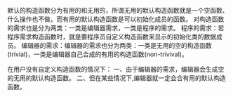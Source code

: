 默认的构造函数分为有用的和无用的，所谓无用的默认构造函数就是一个空函数、什么操作也不做，而有用的默认构造函数是可以初始化成员的函数。
对构造函数的需求也是分为两类：一类是编辑器需求，一类是程序的需求。
	程序的需求：若程序需求构造函数时，就是要程序员自定义构造函数来显示的初始化类的数据成员。
	编辑器的需求：编辑器的需求也分为两类：一类是无用的空的构造函数(trivial)，一类是编辑器自己合成的有用的构造函数(non-trivival)。


在用户没有自定义构造函数的情况下：
一、由于编辑器的需求，编辑器会生成空的无用的默认构造函数。
二、但在某些情况下,编辑器就一定会合有用的默认构造函数。
